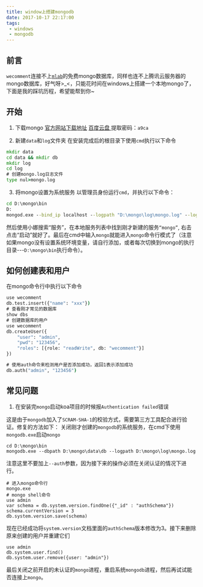 ```yaml
---
title: window上搭建mongodb
date: 2017-10-17 22:17:00
tags:
 - windows
 - mongodb
---
```


## 前言

`wecomment`连接不上[`mlab`](http://mlab.com/)的免费mongo数据库，同样也连不上腾讯云服务器的mongo数据库，好气呀>_<，只能花时间在windows上搭建一个本地mongo了，下面是我的踩坑历程，希望能帮到你~

## 开始
1. 下载mongo
[官方网站下载地址](https://www.mongodb.com/download-center?jmp=nav#community)
[百度云盘 ](https://pan.baidu.com/s/1eSaTAb4) 提取密码：`a9ca`

2. 新建`data`和`log`文件夹
在安装完成后的根目录下使用`cmd`执行以下命令
```bat
mkdir data
cd data && mkdir db
mkdir log
cd log
# 创建mongo.log日志文件
type nul>mongo.log
```
3. 将mongo设置为系统服务
以管理员身份运行`cmd`，并执行以下命令：
```bat
cd D:\mongo\bin
D:
mongod.exe --bind_ip localhost --logpath "D:\mongo\log\mongo.log" --logappend --dbpath "D:\mongo\data\db" --port 27017 --auth --serviceName "mongodb" --serviceDisplayName "mongodb" --install
```
然后使用小娜搜索“服务”，在本地服务列表中找到刚才新建的服务`“mongo”`, 右击点击“启动”就好了。最后在cmd中输入`mongo`就能进入`mongo`命令行模式了（注意如果mongo没有设置系统环境变量，请自行添加，或者每次切换到mongo的执行目录---`D:\mongo\bin`执行命令）。

## 如何创建表和用户
在mongo命令行中执行以下命令
```bat
use wecomment
db.test.insert({"name": "xxx"})
# 查看刚才常见的数据库
show dbs
# 创建数据库的用户
use wecomment
db.createUser({
	"user": "admin",
	"pwd": "123456",
	"roles": [{role: "readWrite", db: "wecomment"}]
})

# 使用auth命令来检测用户是否添加成功，返回1表示添加成功
db.auth("admin", "123456")
```

## 常见问题
1. 在安装完`mongo`启动koa项目的时候报`Authentication failed`错误

这是由于`mongodb`加入了`SCRAM-SHA-1`的校验方式，需要第三方工具配合进行验证。修复的方法如下：
关闭刚才创建的`mongodb`的系统服务，在cmd下使用`mongodb.exe`启动`mongo`
```
cd D:\mongo\bin
mongodb.exe --dbpath D:\mongo\data\db --logpath D:\mongo\log\mongo.log
```
注意这里不要加上`--auth`参数，因为接下来的操作必须在关闭认证的情况下进行。
```
# 进入mongo命令行
mongo.exe
# mongo shell命令
use admin
var schema = db.system.version.findOne({"_id" : "authSchema"})
schema.currentVersion = 3
db.system.version.save(schema)
```
现在已经成功将`system.version`文档里面的`authSchema`版本修改为3。接下来删除原来创建的用户并重建它们

```
use admin
db.system.user.find()
db.system.user.remove({user: "admin"})
```
最后关闭之前开启的未认证的`mongo`进程，重启系统`mongodb`进程，然后再试试能否连接上`mongo`。

